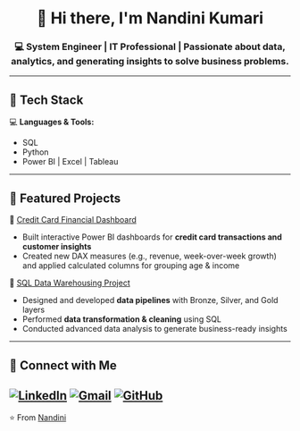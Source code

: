 <h1 align="center"> 🌸 Hi there, I'm Nandini Kumari</h1>
<h3 align="center">💻 System Engineer | IT Professional | Passionate about data, analytics, and generating insights to solve business problems.</h3>
</p>

--- 
## 🔹 Tech Stack  
💻 **Languages & Tools:**  
- SQL   
- Python  
- Power BI | Excel | Tableau  

---

## 🔹 Featured Projects  
📌 [Credit Card Financial Dashboard](https://github.com/1nandinikumari/Credit_Card_Financial_Dashboard)  
- Built interactive Power BI dashboards for **credit card transactions and customer insights**  
- Created new DAX measures (e.g., revenue, week-over-week growth) and applied calculated columns for grouping age & income  

📌 [SQL Data Warehousing Project](https://github.com/1nandinikumari/SQL-Data-Warehouse_Project)  
- Designed and developed **data pipelines** with Bronze, Silver, and Gold layers  
- Performed **data transformation & cleaning** using SQL  
- Conducted advanced data analysis to generate business-ready insights  

---

## 🔹 Connect with Me  
[![LinkedIn](https://img.shields.io/badge/LinkedIn-0077B5?style=for-the-badge&logo=linkedin&logoColor=white)](https://www.linkedin.com/in/nandini-kumari-5aba4a219/)
[![Gmail](https://img.shields.io/badge/Gmail-0077B5?style=for-the-badge&logo=Gmail&logoColor=red)](https://mail.google.com/mail/u/0/#inbox)
[![GitHub](https://img.shields.io/badge/GitHub-0077B5?style=for-the-badge&logo=GitHub&logoColor=black)](https://github.com/1nandinikumari)
---
⭐ From [Nandini](https://github.com/1nandinikumari) 
